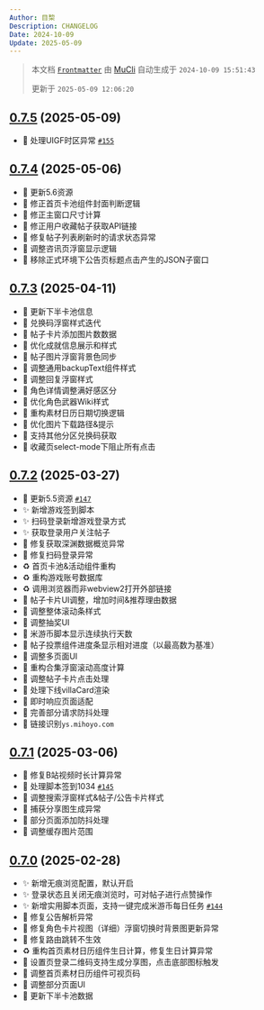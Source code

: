 ```yaml
---
Author: 目棃
Description: CHANGELOG
Date: 2024-10-09
Update: 2025-05-09
---
```


> 本文档 [`Frontmatter`](https://github.com/BTMuli/MuCli#Frontmatter) 由 [MuCli](https://github.com/BTMuli/Mucli) 自动生成于 `2024-10-09 15:51:43`
>
> 更新于 `2025-05-09 12:06:20`

## [0.7.5](https://github.com/BTMuli/TeyvatGuide/releases/v0.7.5) (2025-05-09)

- 🐛 处理UIGF时区异常 [`#155`](https://github.com/BTMuli/TeyvatGuide/issues/155)

## [0.7.4](https://github.com/BTMuli/TeyvatGuide/releases/v0.7.4) (2025-05-06)

- 🍱 更新5.6资源
- 🐛 修正首页卡池组件封面判断逻辑
- 🐛 修正主窗口尺寸计算
- 🐛 修正用户收藏帖子获取API链接
- 🐛 修复帖子列表刷新时的请求状态异常
- 🚸 调整咨讯页浮窗显示逻辑
- 🚸 移除正式环境下公告页标题点击产生的JSON子窗口

## [0.7.3](https://github.com/BTMuli/TeyvatGuide/releases/v0.7.3) (2025-04-11)

- 🍱 更新下半卡池信息
- 💄 兑换码浮窗样式迭代
- 💄 帖子卡片添加图片数数据
- 💄 优化成就信息展示和样式
- 💄 帖子图片浮窗背景色同步
- 💄 调整通用backupText组件样式
- 💄 调整回复浮窗样式
- 💄 角色详情调整满好感区分
- 💄 优化角色武器Wiki样式
- 🚸 重构素材日历日期切换逻辑
- 🚸 优化图片下载路径&提示
- 🚸 支持其他分区兑换码获取
- 🚸 收藏页select-mode下阻止所有点击

## [0.7.2](https://github.com/BTMuli/TeyvatGuide/releases/v0.7.2) (2025-03-27)

- 🍱 更新5.5资源 [`#147`](https://github.com/BTMuli/TeyvatGuide/issues/147)
- ✨ 新增游戏签到脚本
- ✨ 扫码登录新增游戏登录方式
- ✨ 获取登录用户关注帖子
- 🐛 修复获取深渊数据概览异常
- 🐛 修复扫码登录异常
- ♻️ 首页卡池&活动组件重构
- ♻️ 重构游戏账号数据库
- ♻️ 调用浏览器而非webview2打开外部链接
- 💄 帖子卡片UI调整，增加时间&推荐理由数据
- 💄 调整整体滚动条样式
- 💄 调整抽奖UI
- 💄 米游币脚本显示连续执行天数
- 💄 帖子投票组件进度条显示相对进度（以最高数为基准）
- 💄 调整多页面UI
- 🎨 重构合集浮窗滚动高度计算
- 🎨 调整帖子卡片点击处理
- 🚸 处理下线villaCard渲染
- 🚸 即时响应页面适配
- 🚸 完善部分请求防抖处理
- 🚸 链接识别`ys.mihoyo.com`

## [0.7.1](https://github.com/BTMuli/TeyvatGuide/releases/v0.7.1) (2025-03-06)

- 🐛 修复B站视频时长计算异常
- 🐛 处理脚本签到1034 [`#145`](https://github.com/BTMuli/TeyvatGuide/issues/145)
- 💄 调整搜索浮窗样式&帖子/公告卡片样式
- 🥅 捕获分享图生成异常
- 🚸 部分页面添加防抖处理
- 🍱 调整缓存图片范围

## [0.7.0](https://github.com/BTMuli/TeyvatGuide/releases/v0.7.0) (2025-02-28)

- ✨ 新增无痕浏览配置，默认开启
- ✨ 登录状态且关闭无痕浏览时，可对帖子进行点赞操作
- ✨ 新增实用脚本页面，支持一键完成米游币每日任务 [`#144`](https://github.com/BTMuli/TeyvatGuide/issues/144)
- 🐛 修复公告解析异常
- 🐛 修复角色卡片视图（详细）浮窗切换时背景图更新异常
- 🐛 修复路由跳转不生效
- ♻️ 重构首页素材日历组件生日计算，修复生日计算异常
- 🚸 设置页登录二维码支持生成分享图，点击底部图标触发
- 💄 调整首页素材日历组件可视页码
- 💄 调整部分页面UI
- 🍱 更新下半卡池数据
